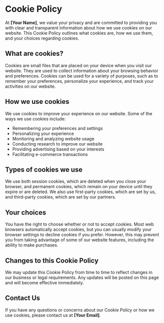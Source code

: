 # Cookie Policy

At **[Your Name]**, we value your privacy and are committed to providing you with clear and transparent information about how we use cookies on our website. This Cookie Policy outlines what cookies are, how we use them, and your choices regarding cookies.

## What are cookies?

Cookies are small files that are placed on your device when you visit our website. They are used to collect information about your browsing behavior and preferences. Cookies can be used for a variety of purposes, such as to remember your preferences, personalize your experience, and track your activities on our website.

## How we use cookies

We use cookies to improve your experience on our website. Some of the ways we use cookies include:

- Remembering your preferences and settings
- Personalizing your experience
- Monitoring and analyzing website usage
- Conducting research to improve our website
- Providing advertising based on your interests
- Facilitating e-commerce transactions

## Types of cookies we use

We use both session cookies, which are deleted when you close your browser, and permanent cookies, which remain on your device until they expire or are deleted. We also use first-party cookies, which are set by us, and third-party cookies, which are set by our partners.

## Your choices

You have the right to choose whether or not to accept cookies. Most web browsers automatically accept cookies, but you can usually modify your browser settings to decline cookies if you prefer. However, this may prevent you from taking advantage of some of our website features, including the ability to make purchases.

## Changes to this Cookie Policy

We may update this Cookie Policy from time to time to reflect changes in our business or legal requirements. Any updates will be posted on this page and will become effective immediately.

## Contact Us

If you have any questions or concerns about our Cookie Policy or how we use cookies, please contact us at **[Your Email]**.
